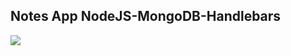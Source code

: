 <h2>Notes App NodeJS-MongoDB-Handlebars</h2>
<img src="https://github.com/marcelcr98/notes-handlerbars-mongo/docs/notes.PNG">
